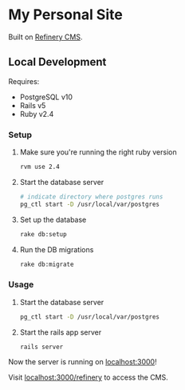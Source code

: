 # My Personal Site

Built on [Refinery CMS](https://github.com/refinery/refinerycms).

## Local Development

Requires:
 * PostgreSQL v10
 * Rails v5
 * Ruby v2.4

### Setup

 1. Make sure you're running the right ruby version

    ```sh
    rvm use 2.4
    ```

 1. Start the database server

    ```sh
    # indicate directory where postgres runs
    pg_ctl start -D /usr/local/var/postgres
    ```

 1. Set up the database

    ```sh
    rake db:setup
    ```

 1. Run the DB migrations

    ```sh
    rake db:migrate
    ```

### Usage

 1. Start the database server

    ```sh
    pg_ctl start -D /usr/local/var/postgres
    ```

 1. Start the rails app server

    ```sh
    rails server
    ```

Now the server is running on [localhost:3000](http://localhost:3000)!

Visit [localhost:3000/refinery](http://localhost:3000/refinery) to access the CMS.
